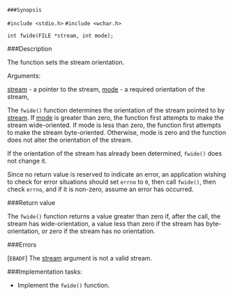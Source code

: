 `###Synopsis`

`#include <stdio.h>`
`#include <wchar.h>`

`int fwide(FILE *stream, int mode);`

###Description

The function sets the stream orientation.

Arguments:
    
<u>stream</u> - a pointer to the stream,
<u>mode</u> - a required orientation of the stream,

The `fwide()` function determines the orientation of the stream pointed to by <u>stream</u>. If <u>mode</u> is greater than zero, the function first attempts to make the stream wide-oriented. If mode is less than zero, the function first attempts to make the stream byte-oriented. Otherwise, mode is zero and the function does not alter the orientation of the stream.

If the orientation of the stream has already been determined, `fwide()` does not change it.

Since no return value is reserved to indicate an error, an application wishing to check for error situations should set `errno` to `0`, then call `fwide()`, then check `errno`, and if it is non-zero, assume an error has occurred.

###Return value

The `fwide()` function returns a value greater than zero if, after the call, the stream has wide-orientation, a value less than zero if the stream has byte-orientation, or zero if the stream has no orientation.

###Errors

[`EBADF`] The <u>stream</u> argument is not a valid stream.

###Implementation tasks:
    
 * Implement the `fwide()` function.
